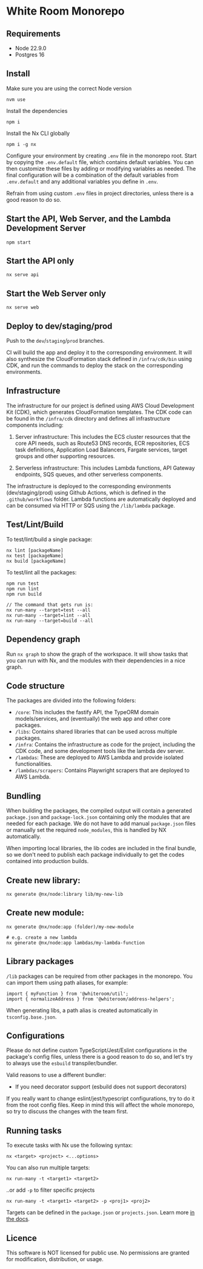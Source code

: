 # White Room Monorepo

## Requirements

- Node 22.9.0
- Postgres 16

## Install

Make sure you are using the correct Node version

```
nvm use
```

Install the dependencies

```
npm i
```

Install the Nx CLI globally

```
npm i -g nx
```

Configure your environment by creating `.env` file in the monorepo root. Start by copying the `.env.default` file, which contains default variables. You can then customize these files by adding or modifying variables as needed. The final configuration will be a combination of the default variables from `.env.default` and any additional variables you define in `.env`.

Refrain from using custom `.env` files in project directories, unless there is a good reason to do so.

## Start the API, Web Server, and the Lambda Development Server

```
npm start
```

## Start the API only

```
nx serve api
```

## Start the Web Server only

```
nx serve web
```

## Deploy to dev/staging/prod

Push to the `dev`/`staging`/`prod` branches.

CI will build the app and deploy it to the corresponding environment. It will also synthesize the CloudFormation stack defined in `/infra/cdk/bin` using CDK, and run the commands to deploy the stack on the corresponding environments.

## Infrastructure

The infrastructure for our project is defined using AWS Cloud Development Kit (CDK), which generates CloudFormation templates. The CDK code can be found in the `/infra/cdk` directory and defines all infrastructure components including:

1. Server infrastructure: This includes the ECS cluster resources that the core API needs, such as Route53 DNS records, ECR repositories, ECS task definitions, Application Load Balancers, Fargate services, target groups and other supporting resources.

2. Serverless infrastructure: This includes Lambda functions, API Gateway endpoints, SQS queues, and other serverless components.

The infrastructure is deployed to the corresponding environments (dev/staging/prod) using Github Actions, which is defined in the `.github/workflows` folder. Lambda functions are automatically deployed and can be consumed via HTTP or SQS using the `/lib/lambda` package.

## Test/Lint/Build

To test/lint/build a single package:

```
nx lint [packageName]
nx test [packageName]
nx build [packageName]
```

To test/lint all the packages:

```
npm run test
npm run lint
npm run build

// The command that gets run is:
nx run-many --target=test --all
nx run-many --target=lint --all
nx run-many --target=build --all
```

## Dependency graph

Run `nx graph` to show the graph of the workspace.
It will show tasks that you can run with Nx, and the modules with their dependencies in a nice graph.

## Code structure

The packages are divided into the following folders:

- `/core`: This includes the fastify API, the TypeORM domain models/services, and (eventually) the web app and other core packages.
- `/libs`: Contains shared libraries that can be used across multiple packages.
- `/infra`: Contains the infrastructure as code for the project, including the CDK code, and some development tools like the lambda dev server.
- `/lambdas`: These are deployed to AWS Lambda and provide isolated functionalities.
- `/lambdas/scrapers`: Contains Playwright scrapers that are deployed to AWS Lambda.

## Bundling

When building the packages, the compiled output will contain a generated `package.json` and `package-lock.json` containing only the modules that are needed for each package. We do not have to add manual `package.json` files or manually set the required `node_modules`, this is handled by NX automatically.

When importing local libraries, the lib codes are included in the final bundle, so we don't need to publish each package individually to get the codes contained into production builds.

## Create new library:

```
nx generate @nx/node:library lib/my-new-lib
```

## Create new module:

```
nx generate @nx/node:app (folder)/my-new-module

# e.g. create a new lambda
nx generate @nx/node:app lambdas/my-lambda-function
```

## Library packages

`/lib` packages can be required from other packages in the monorepo. You can import them using path aliases, for example:

```
import { myFunction } from '@whiteroom/util';
import { normalizeAddress } from '@whiteroom/address-helpers';
```

When generating libs, a path alias is created automatically in `tsconfig.base.json`.

## Configurations

Please do not define custom TypeScript/Jest/Eslint configurations in the package's config files, unless there is a good reason to do so, and let's try to always use the `esbuild` transpiler/bundler.

Valid reasons to use a different bundler:

- If you need decorator support (esbuild does not support decorators)

If you really want to change eslint/jest/typescript configurations, try to do it from the root config files. Keep in mind this will affect the whole monorepo, so try to discuss the changes with the team first.

## Running tasks

To execute tasks with Nx use the following syntax:

```
nx <target> <project> <...options>
```

You can also run multiple targets:

```
nx run-many -t <target1> <target2>
```

..or add `-p` to filter specific projects

```
nx run-many -t <target1> <target2> -p <proj1> <proj2>
```

Targets can be defined in the `package.json` or `projects.json`. Learn more [in the docs](https://nx.dev/features/run-tasks).

## Licence

This software is NOT licensed for public use. No permissions are granted for modification, distribution, or usage.
